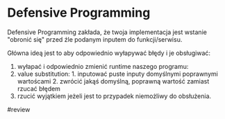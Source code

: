 # Defensive Programming

Defensive Programming zakłada, że twoja implementacja jest wstanie "obronić się" przed źle podanym inputem do funkcji/serwisu. 

Główna ideą jest to aby odpowiednio wyłapywać błędy i je obsługiwać:
1. wyłapać i odpowiednio zmienić runtime naszego programu:
2. value substitution:
		1. inputować puste inputy domyślnymi poprawnymi wartoścami
		2. zwrócić jakąś domyślną, poprawną wartość zamiast rzucać błędem
3. rzucić wyjątkiem jeżeli jest to przypadek niemożliwy do obsłużenia.

#review